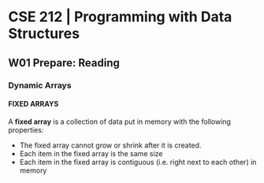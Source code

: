 # CSE 212 | Programming with Data Structures
## W01 Prepare: Reading
### Dynamic Arrays
#### FIXED ARRAYS
A **fixed array** is a collection of data put in memory with the following properties:
* The fixed array cannot grow or shrink after it is created.
* Each item in the fixed array is the same size
* Each item in the fixed array is contiguous (i.e. right next to each other) in memory
